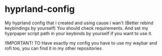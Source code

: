 # hyprland-config
My hyprland config that i created and using cause i wan't (Better rebind keybindings by yourself)
You should check requirements. And set my hyprpaper script path in your keybinds by yourself if you want to use it.


!IMPORTANT! TO Have exactly my config you have to use my waybar and rofi too, you can find it in my other repositories
